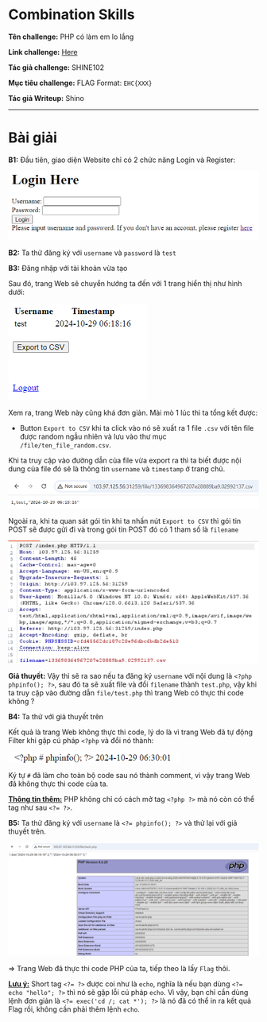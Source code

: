 # Combination Skills

**Tên challenge:** PHP có làm em lo lắng

**Link challenge:** [Here](https://battle.cookiearena.org/challenges/web/php-co-lam-em-lo-lang)

**Tác giả challenge:** SHINE102

**Mục tiêu challenge:** FLAG Format: `EHC{XXX}`

**Tác giả Writeup:** Shino

---

# Bài giải

**B1:** Đầu tiên, giao diện Website chỉ có 2 chức năng Login và Register:

![alt text](./images/image.png)

**B2:** Ta thử đăng ký với `username` và `password` là `test`

**B3:** Đăng nhập với tài khoản vừa tạo

Sau đó, trang Web sẽ chuyển hướng ta đến với 1 trang hiển thị như hình dưới:

![alt text](./images/image-1.png)

Xem ra, trang Web này cũng khá đơn giản. Mài mò 1 lúc thì ta tổng kết được:
* Button `Export to CSV` khi ta click vào nó sẽ xuất ra 1 file `.csv` với tên file được random ngẫu nhiên và lưu vào thư mục `/file/ten_file_random.csv`.

Khi ta truy cập vào đường dẫn của file vừa export ra thì ta biết được nội dung của file đó sẽ là thông tin `username` và `timestamp` ở trang chủ.

![alt text](./images/image-2.png)


Ngoài ra, khi ta quan sát gói tin khi ta nhấn nút `Export to CSV` thì gói tin POST sẽ được gửi đi và trong gói tin POST đó có 1 tham số là `filename`

![alt text](./images/image-4.png)

**Giả thuyết:** Vậy thì sẽ ra sao nếu ta đăng ký `username` với nội dung là `<?php phpinfo(); ?>`, sau đó ta sẽ xuất file và đổi `filename` thành `test.php`, vậy khi ta truy cập vào đường dẫn `file/test.php` thì trang Web có thực thi code không ?

**B4:** Ta thử với giả thuyết trên

Kết quả là trang Web không thực thi code, lý do là vì trang Web đã tự động Filter khi gặp cú pháp `<?php` và đổi nó thành:

![alt text](./images/image-3.png)

Ký tự `#` đã làm cho toàn bộ code sau nó thành comment, vì vậy trang Web đã không thực thi code của ta.

<u>**Thông tin thêm:**</u> PHP không chỉ có cách mở tag `<?php ?>` mà nó còn có thể tag như sau `<?= ?>`.

**B5:** Ta thử đăng ký với `username` là `<?= phpinfo(); ?>` và thử lại với giả thuyết trên.

![alt text](./images/image-5.png)

=> Trang Web đã thực thi code PHP của ta, tiếp theo là lấy `Flag` thôi.

<u>**Lưu ý:**</u> Short tag `<?= ?>` được coi như là `echo`, nghĩa là nếu bạn dùng `<?= echo "hello"; ?>` thì nó sẽ gặp lỗi cú pháp `echo`. Vì vậy, bạn chỉ cần dùng lệnh đơn giản là `<?= exec('cd /; cat *'); ?>` là nó đã có thể in ra kết quả Flag rồi, không cần phải thêm lệnh `echo`.